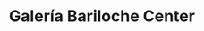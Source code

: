 ---
title: "Galería Bariloche Center"
url: /san-carlos-de-bariloche/galeria-bariloche-center/
shop: centro comercial
---